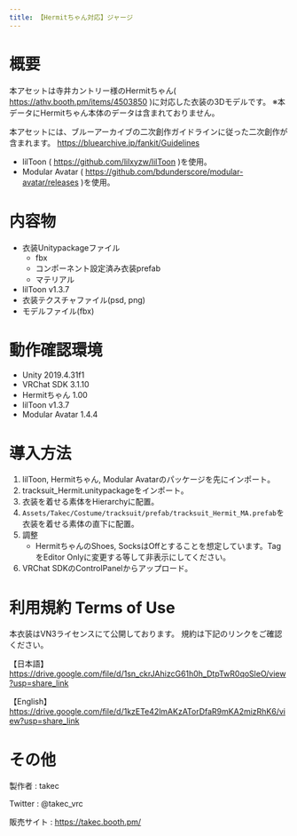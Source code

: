 ```yaml
---
title: 【Hermitちゃん対応】ジャージ
---
```


# 概要
本アセットは寺井カントリー様のHermitちゃん( <https://athv.booth.pm/items/4503850> )に対応した衣装の3Dモデルです。
※本データにHermitちゃん本体のデータは含まれておりません。

本アセットには、ブルーアーカイブの二次創作ガイドラインに従った二次創作が含まれます。
<https://bluearchive.jp/fankit/Guidelines>

* lilToon ( <https://github.com/lilxyzw/lilToon> )を使用。
* Modular Avatar ( <https://github.com/bdunderscore/modular-avatar/releases> )を使用。

# 内容物
* 衣装Unitypackageファイル
  * fbx
  * コンポーネント設定済み衣装prefab
  * マテリアル
* lilToon v1.3.7
* 衣装テクスチャファイル(psd, png)
* モデルファイル(fbx)

# 動作確認環境
* Unity 2019.4.31f1
* VRChat SDK 3.1.10
* Hermitちゃん 1.00
* lilToon v1.3.7
* Modular Avatar 1.4.4

# 導入方法
1. lilToon, Hermitちゃん, Modular Avatarのパッケージを先にインポート。
2. tracksuit_Hermit.unitypackageをインポート。
3. 衣装を着せる素体をHierarchyに配置。
4. `Assets/Takec/Costume/tracksuit/prefab/tracksuit_Hermit_MA.prefab`を衣装を着せる素体の直下に配置。
5. 調整
   - HermitちゃんのShoes, SocksはOffとすることを想定しています。TagをEditor Onlyに変更する等して非表示にしてください。
6. VRChat SDKのControlPanelからアップロード。

# 利用規約 Terms of Use
本衣装はVN3ライセンスにて公開しております。
規約は下記のリンクをご確認ください。

【日本語】
<https://drive.google.com/file/d/1sn_ckrJAhizcG61h0h_DtpTwR0qoSleO/view?usp=share_link>

【English】
<https://drive.google.com/file/d/1kzETe42lmAKzATorDfaR9mKA2mizRhK6/view?usp=share_link>

# その他
製作者
: takec

Twitter
: @takec_vrc

販売サイト
: https://takec.booth.pm/